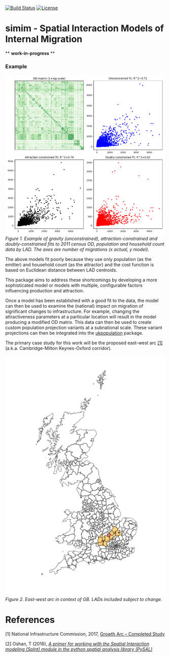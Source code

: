 [![Build Status](https://travis-ci.org/nismod/simim.png?branch=master)](https://travis-ci.org/nismod/simim) [![License](https://img.shields.io/github/license/mashape/apistatus.svg)](https://opensource.org/licenses/MIT)
# simim - Spatial Interaction Models of Internal Migration

** **work-in-progress** **

### Example

![Example fits](doc/img/sim_basic.png)
_Figure 1. Example of gravity (unconstrained), attraction-constrained and doubly-constrained fits to 2011 census OD, population and household count data by LAD. The axes are number of migrations (x actual, y model)._

The above models fit poorly because  they use only population (as the emitter) and household count (as the attractor) and the cost function is based on Euclidean distance between LAD centroids. 

This package aims to address these shortcomings by developing a more sophisticated model or models with multiple, configurable factors influencing production and attraction.

Once a model has been established with a good fit to the data, the model can then be used to examine the (national) impact on migration of significant changes to infrastructure. For example, changing the attractiveness parameters at a particular location will result in the model producing a modified OD matrix. This data can then be used to create custom population projection variants at a subnational scale. These variant projections can then be integrated into the [ukpopulation](https://github.com/nismod/ukpopulation) package.

The primary case study for this work will be the proposed east-west arc [[1]](#references) (a.k.a. Cambridge-Milton Keynes-Oxford corridor).

![East-west arc in the context of GB](doc/img/gb.png)
_Figure 2. East-west arc in context of GB. LADs included subject to change._

# References
[1] National Infrastructure Commission, 2017, [Growth Arc – Completed Study](https://www.nic.org.uk/our-work/growth-arc/)

[2] Oshan, T (2016), [_A primer for working with the Spatial Interaction modeling (SpInt) module in the python spatial analysis library (PySAL)_](http://openjournals.wu.ac.at/region/paper_175/175.html) 
